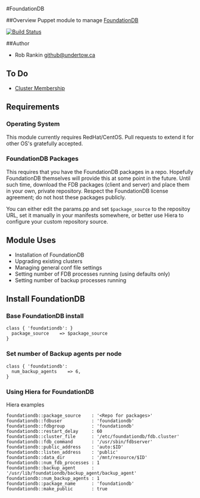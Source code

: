 #FoundationDB

##Overview
Puppet module to manage [FoundationDB](https://foundationdb.com/)

[![Build Status](https://travis-ci.org/BedeGaming/puppet-foundationdb.svg?branch=develop)](https://travis-ci.org/BedeGaming/puppet-foundationdb)

##Author
* Rob Rankin <github@undertow.ca>

## To Do
* [Cluster Membership](https://github.com/BedeGaming/puppet-foundationdb/issues/6)

## Requirements

### Operating System
This module currently requires RedHat/CentOS.  Pull requests to extend it for other OS's gratefully accepted.

### FoundationDB Packages
This requires that you have the FoundationDB packages in a repo.  Hopefully FoundationDB themselves will provide this at some point in the future.  Until such time, download the FDB packages (client and server) and place them in your own, private repository.  Respect the FoundationDB license agreement; do not host these packages publicly.

You can either edit the params.pp and set `$package_source` to the repositoy URL, set it manually in your manifests somewhere, or better use Hiera to configure your custom repository source.

## Module Uses

* Installation of FoundationDB
* Upgrading existing clusters
* Managing general conf file settings
* Setting number of FDB processes running (using defaults only)
* Setting number of backup processes running

## Install FoundationDB

### Base FoundationDB install
```
class { 'foundationdb': }
  package_source    => $package_source
}
```

### Set number of Backup agents per node

```
class { 'foundationdb':
  num_backup_agents    => 6,
}
```

### Using Hiera for FoundationDB

Hiera examples

```
foundationdb::package_source    : '<Repo for packages>'
foundationdb::fdbuser           : 'foundationdb'
foundationdb::fdbgroup          : 'foundationdb'
foundationdb::restart_delay     : 60
foundationdb::cluster_file      : '/etc/foundationdb/fdb.cluster'
foundationdb::fdb_command       : '/usr/sbin/fdbserver'
foundationdb::public_address    : 'auto:$ID'
foundationdb::listen_address    : 'public'
foundationdb::data_dir          : '/mnt/resource/$ID'
foundationdb::num_fdb_processes : 1
foundationdb::backup_agent      : '/usr/lib/foundationdb/backup_agent/backup_agent'
foundationdb::num_backup_agents : 1
foundationdb::package_name      : 'foundationdb'
foundationdb::make_public       : true
```

